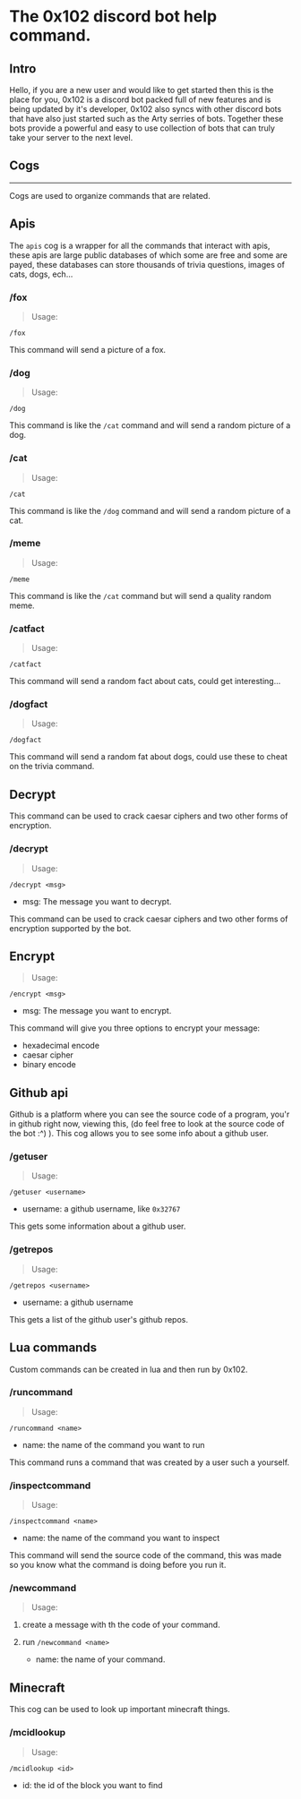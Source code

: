 # The 0x102 discord bot help command.

## Intro

Hello, if you are a new user and would like to get started then this is the place for you, 0x102 is a discord bot packed full of new features and is being updated by it's developer, 0x102 also syncs with other discord bots that have also just started such as the Arty serries of bots. Together these bots provide a powerful and easy to use collection of bots that can truly take your server to the next level.

## Cogs
<hr>
Cogs are used to organize commands that are related.


## Apis

The `apis` cog is a wrapper for all the commands that interact with apis, these apis are large public databases of which some are free and some are payed, these databases can store thousands of trivia questions, images of cats, dogs, ech...


### /fox

>Usage:

`/fox`

This command will send a picture of a fox.

### /dog

>Usage:

`/dog`

This command is like the `/cat` command and will send a random picture of a dog.

### /cat

>Usage:

`/cat`

This command is like the `/dog` command and will send a random picture of a cat.

### /meme

>Usage:

`/meme`

This command is like the `/cat` command but will send a quality random meme.

### /catfact

>Usage:

`/catfact`

This command will send a random fact about cats, could get interesting...

### /dogfact

>Usage:

`/dogfact`

This command will send a random fat about dogs, could use these to cheat on the trivia command.

## Decrypt

This command can be used to crack caesar ciphers and two other forms of encryption.

### /decrypt

>Usage:

`/decrypt <msg>`

- msg: The message you want to decrypt.

This command can be used to crack caesar ciphers and two other forms of encryption supported by the bot.

## Encrypt

>Usage:

`/encrypt <msg>`

- msg: The message you want to encrypt.

This command will give you three options to encrypt your message:
 - hexadecimal encode
 - caesar cipher
 - binary encode

## Github api

Github is a platform where you can see the source code of a program, you'r in github right now, viewing this, (do feel free to look at the source code of the bot :^) ). This cog allows you to see some info about a github user.

### /getuser

>Usage:

`/getuser <username>`

- username: a github username, like `0x32767`

This gets some information about a github user.

### /getrepos

>Usage:

`/getrepos <username>`

- username: a github username

This gets a list of the github user's github repos.

## Lua commands

Custom commands can be created in lua and then run by 0x102.

### /runcommand

>Usage:

`/runcommand <name>`

- name: the name of the command you want to run

This command runs a command that was created by a user such a yourself.

### /inspectcommand

>Usage:

`/inspectcommand <name>`

- name: the name of the command you want to inspect

This command will send the source code of the command, this was made so you know what the command is doing before you run it.

### /newcommand

>Usage:

1. create a message with th the code of your command.

2. run `/newcommand <name>`

   - name: the name of your command.

## Minecraft

This cog can be used to look up important minecraft things.

### /mcidlookup

> Usage:

`/mcidlookup <id>`

- id: the id of the block you want to find
